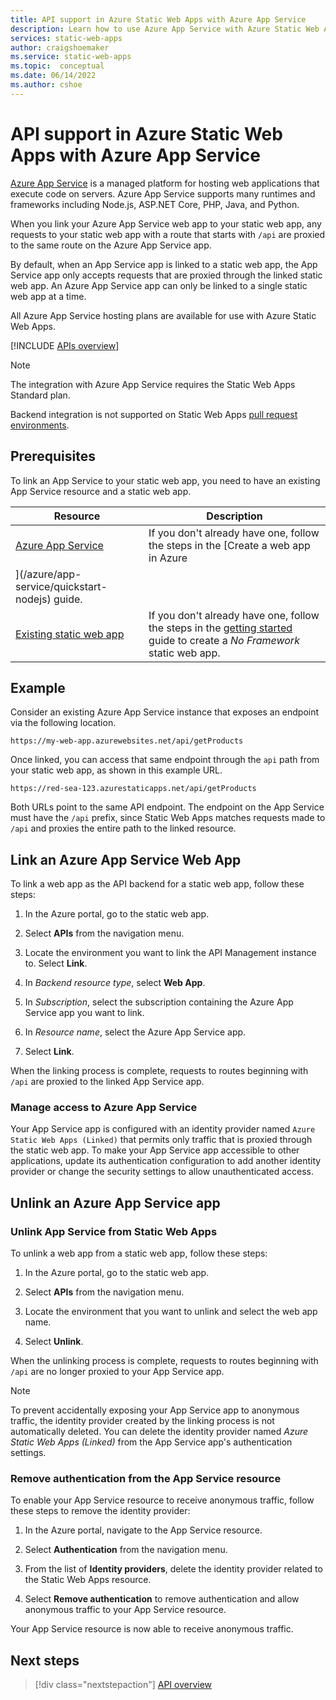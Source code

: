 ```yaml
---
title: API support in Azure Static Web Apps with Azure App Service
description: Learn how to use Azure App Service with Azure Static Web Apps
services: static-web-apps
author: craigshoemaker
ms.service: static-web-apps
ms.topic:  conceptual
ms.date: 06/14/2022
ms.author: cshoe
---
```


# API support in Azure Static Web Apps with Azure App Service

[Azure App Service](../app-service/overview.md) is a managed platform for hosting web applications that execute code on servers. Azure App Service supports many runtimes and frameworks including Node.js, ASP.NET Core, PHP, Java, and Python.

When you link your Azure App Service web app to your static web app, any requests to your static web app with a route that starts with `/api` are proxied to the same route on the Azure App Service app.

By default, when an App Service app is linked to a static web app, the App Service app only accepts requests that are proxied through the linked static web app. An Azure App Service app can only be linked to a single static web app at a time.

All Azure App Service hosting plans are available for use with Azure Static Web Apps.

[!INCLUDE [APIs overview](../../includes/static-web-apps-apis-overview.md)]

> [!NOTE]
> The integration with Azure App Service requires the Static Web Apps Standard plan.
>
> Backend integration is not supported on Static Web Apps [pull request environments](review-publish-pull-requests.md).

## Prerequisites

To link an App Service to your static web app, you need to have an existing App Service resource and a static web app.

| Resource | Description |
|---|---|
| [Azure App Service](/azure/app-service/quickstart-nodejs) | If you don't already have one, follow the steps in the [Create a web app in Azure
](/azure/app-service/quickstart-nodejs) guide. |
| [Existing static web app](getting-started.md) | If you don't already have one, follow the steps in the [getting started](getting-started.md) guide to create a *No Framework* static web app. |

## Example

Consider an existing Azure App Service instance that exposes an endpoint via the following location.

```url
https://my-web-app.azurewebsites.net/api/getProducts
```

Once linked, you can access that same endpoint through the `api` path from your static web app, as shown in this example URL.

```url
https://red-sea-123.azurestaticapps.net/api/getProducts
```

Both URLs point to the same API endpoint. The endpoint on the App Service must have the `/api` prefix, since Static Web Apps matches requests made to `/api` and proxies the entire path to the linked resource.


## Link an Azure App Service Web App

To link a web app as the API backend for a static web app, follow these steps:

1. In the Azure portal, go to the static web app.

1. Select **APIs** from the navigation menu.

1. Locate the environment you want to link the API Management instance to. Select **Link**.

1. In *Backend resource type*, select **Web App**.

1. In *Subscription*, select the subscription containing the Azure App Service app you want to link.

1. In *Resource name*, select the Azure App Service app.

1. Select **Link**.

When the linking process is complete, requests to routes beginning with `/api` are proxied to the linked App Service app.

### Manage access to Azure App Service

Your App Service app is configured with an identity provider named `Azure Static Web Apps (Linked)` that permits only traffic that is proxied through the static web app. To make your App Service app accessible to other applications, update its authentication configuration to add another identity provider or change the security settings to allow unauthenticated access.

## Unlink an Azure App Service app

### Unlink App Service from Static Web Apps

To unlink a web app from a static web app, follow these steps:

1. In the Azure portal, go to the static web app.

1. Select **APIs** from the navigation menu.

1. Locate the environment that you want to unlink and select the web app name.

1. Select **Unlink**.

When the unlinking process is complete, requests to routes beginning with `/api` are no longer proxied to your App Service app.

> [!NOTE]
> To prevent accidentally exposing your App Service app to anonymous traffic, the identity provider created by the linking process is not automatically deleted. You can delete the identity provider named *Azure Static Web Apps (Linked)* from the App Service app's authentication settings.

### Remove authentication from the App Service resource

To enable your App Service resource to receive anonymous traffic, follow these steps to remove the identity provider:

1. In the Azure portal, navigate to the App Service resource.

1. Select **Authentication** from the navigation menu.

1. From the list of **Identity providers**, delete the identity provider related to the Static Web Apps resource.

1. Select **Remove authentication** to remove authentication and allow anonymous traffic to your App Service resource.

Your App Service resource is now able to receive anonymous traffic.

## Next steps

> [!div class="nextstepaction"]
> [API overview](apis-overview.md)
